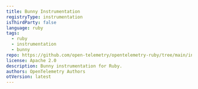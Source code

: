 ```yaml
---
title: Bunny Instrumentation
registryType: instrumentation
isThirdParty: false
language: ruby
tags:
  - ruby
  - instrumentation
  - bunny
repo: https://github.com/open-telemetry/opentelemetry-ruby/tree/main/instrumentation/bunny
license: Apache 2.0
description: Bunny instrumentation for Ruby.
authors: OpenTelemetry Authors
otVersion: latest
---
```

